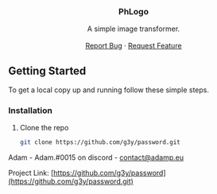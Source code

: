 
<!-- PROJECT LOGO -->
<br />
<p align="center">
  <h3 align="center">PhLogo</h3>

  <p align="center">
    A simple image transformer.
    <br />
    <br />
    <a href="https://github.com/g3y/password/issues">Report Bug</a>
    ·
    <a href="https://github.com/g3y/password/issues">Request Feature</a>
  </p>
</p>

<!-- GETTING STARTED -->

## Getting Started

To get a local copy up and running follow these simple steps.

### Installation

1. Clone the repo
   ```sh
   git clone https://github.com/g3y/password.git
   ```


Adam - Adam.#0015 on discord - contact@adamp.eu

Project Link: [https://github.com/g3y/password](https://github.com/g3y/password.git)

<!-- MARKDOWN LINKS & IMAGES -->
<!-- https://www.markdownguide.org/basic-syntax/#reference-style-links -->


